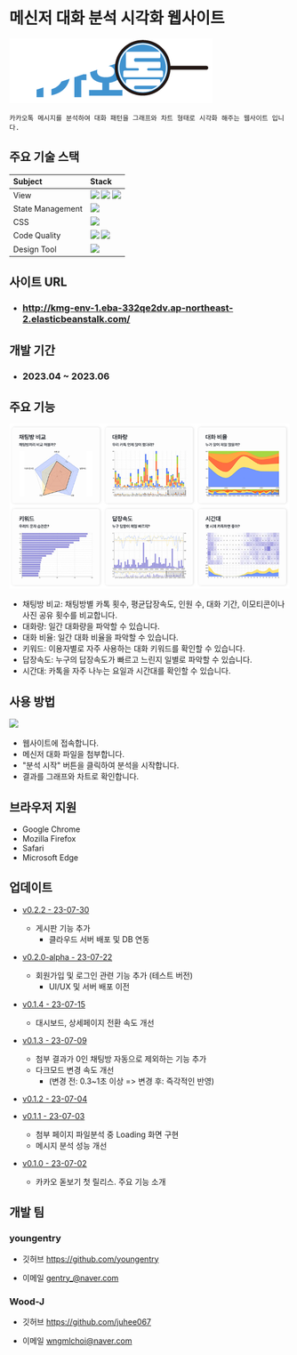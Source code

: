 
# 메신저 대화 분석 시각화 웹사이트

![](./public/images/logo/logoWhite.png)


```
카카오톡 메시지를 분석하여 대화 패턴을 그래프와 차트 형태로 시각화 해주는 웹사이트 입니다.
```





  
## 주요 기술 스택

|Subject|Stack|
|:---|:---|
 |View|<img src="https://img.shields.io/badge/react-282C34?style=for-the-badge&logo=react&logoColor=#61DAFB"> <img src="https://img.shields.io/badge/typescript-3178C6?style=for-the-badge&logo=typescript&logoColor=white"> <img src="https://img.shields.io/badge/reactrouter-CA4245?style=for-the-badge&logo=reactrouter&logoColor=white">|
 |State Management|<img src="https://img.shields.io/badge/redux-764ABC?style=for-the-badge&logo=redux&logoColor=white">|
 |CSS|<img src="https://img.shields.io/badge/styledcomponents-DB7093?style=for-the-badge&logo=styledcomponents&logoColor=white">|
 |Code Quality|<img src="https://img.shields.io/badge/prettier-2C414F?style=for-the-badge&logo=prettier&logoColor=white"> <img src="https://img.shields.io/badge/eslint-4B32C3?style=for-the-badge&logo=eslint&logoColor=white">|
 |Design Tool|<img src="https://img.shields.io/badge/figma-F24E1E?style=for-the-badge&logo=figma&logoColor=white">|

  



  
## 사이트 URL

- ### http://kmg-env-1.eba-332qe2dv.ap-northeast-2.elasticbeanstalk.com/



## 개발 기간

- ### 2023.04 ~ 2023.06


## 주요 기능

![](./public/functionCard.png)

- 채팅방 비교: 채팅방별 카톡 횟수, 평균답장속도, 인원 수, 대화 기간, 이모티콘이나 사진 공유 횟수를 비교합니다.
- 대화량: 일간 대화량을 파악할 수 있습니다.
- 대화 비율: 일간 대화 비율을 파악할 수 있습니다.
- 키워드: 이용자별로 자주 사용하는 대화 키워드를 확인할 수 있습니다.
- 답장속도: 누구의 답장속도가 빠르고 느린지 일별로 파악할 수 있습니다.
- 시간대: 카톡을 자주 나누는 요일과 시간대를 확인할 수 있습니다.
  



## 사용 방법
![](./public/demo.gif)
- 웹사이트에 접속합니다.
- 메신저 대화 파일을 첨부합니다.
- "분석 시작" 버튼을 클릭하여 분석을 시작합니다.
- 결과를 그래프와 차트로 확인합니다.


## 브라우저 지원
- Google Chrome
- Mozilla Firefox
- Safari
- Microsoft Edge


## 업데이트
* [v0.2.2 - 23-07-30](https://github.com/KakaoMagnifyingGlass/KMG/releases/tag/v0.2.2)
  * 게시판 기능 추가
    * 클라우드 서버 배포 및 DB 연동
* [v0.2.0-alpha - 23-07-22](https://github.com/KakaoMagnifyingGlass/KMG/releases/tag/v0.2.0-alpha)
  * 회원가입 및 로그인 관련 기능 추가 (테스트 버전)
    * UI/UX 및 서버 배포 이전
* [v0.1.4 - 23-07-15](https://github.com/KakaoMagnifyingGlass/KMG/releases/tag/v0.1.4)
  * 대시보드, 상세페이지 전환 속도 개선

* [v0.1.3 - 23-07-09](https://github.com/KakaoMagnifyingGlass/KMG/releases/tag/v0.1.3)
  * 첨부 결과가 0인 채팅방 자동으로 제외하는 기능 추가
  * 다크모드 변경 속도 개선
    * (변경 전: 0.3~1초 이상 => 변경 후: 즉각적인 반영) 

* [v0.1.2 - 23-07-04](https://github.com/KakaoMagnifyingGlass/KMG/releases/tag/v0.1.2)

* [v0.1.1 - 23-07-03](https://github.com/KakaoMagnifyingGlass/KMG/releases/tag/v0.1.1)
  * 첨부 페이지 파일분석 중 Loading 화면 구현
  * 메시지 분석 성능 개선

* [v0.1.0 - 23-07-02](https://github.com/KakaoMagnifyingGlass/KMG/releases/tag/v0.1.0)
  * 카카오 돋보기 첫 릴리스. 주요 기능 소개


  

##  개발 팀

### youngentry 

- 깃허브 https://github.com/youngentry 

- 이메일 gentry_@naver.com



### Wood-J 

- 깃허브 https://github.com/juhee067 

- 이메일 wngmlchoi@naver.com


